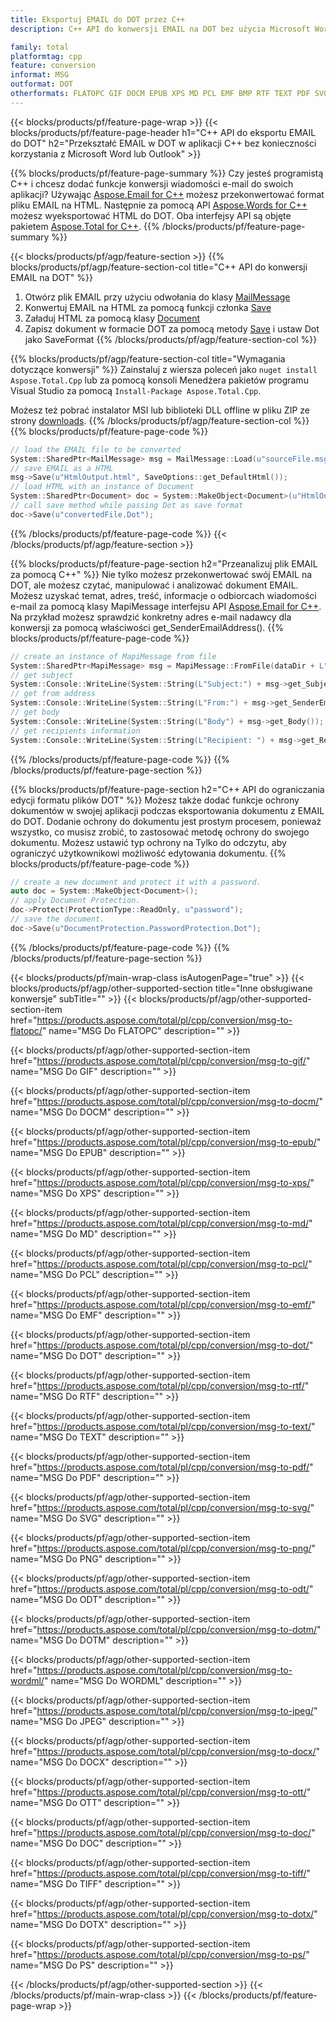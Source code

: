 ```yaml
---
title: Eksportuj EMAIL do DOT przez C++
description: C++ API do konwersji EMAIL na DOT bez użycia Microsoft Word lub Outlook

family: total
platformtag: cpp
feature: conversion
informat: MSG
outformat: DOT
otherformats: FLATOPC GIF DOCM EPUB XPS MD PCL EMF BMP RTF TEXT PDF SVG PNG ODT DOTM WORDML JPEG DOCX OTT DOC TIFF DOTX PS
---
```

{{< blocks/products/pf/feature-page-wrap >}}
{{< blocks/products/pf/feature-page-header h1="C++ API do eksportu EMAIL do DOT" h2="Przekształć EMAIL w DOT w aplikacji C++ bez konieczności korzystania z Microsoft Word lub Outlook" >}}

{{% blocks/products/pf/feature-page-summary %}}
Czy jesteś programistą C++ i chcesz dodać funkcje konwersji wiadomości e-mail do swoich aplikacji? Używając [Aspose.Email for C++](https://products.aspose.com/email/cpp/) możesz przekonwertować format pliku EMAIL na HTML. Następnie za pomocą API [Aspose.Words for C++](https://products.aspose.com/words/cpp/) możesz wyeksportować HTML do DOT. Oba interfejsy API są objęte pakietem [Aspose.Total for C++](https://products.aspose.com/total/cpp/). 
{{% /blocks/products/pf/feature-page-summary  %}}

{{< blocks/products/pf/agp/feature-section >}}
{{% blocks/products/pf/agp/feature-section-col title="C++ API do konwersji EMAIL na DOT" %}}
1. Otwórz plik EMAIL przy użyciu odwołania do klasy [MailMessage](https://reference.aspose.com/email/cpp/class/aspose.email.mail_message)
2. Konwertuj EMAIL na HTML za pomocą funkcji członka [Save](https://reference.aspose.com/email/cpp/class/aspose.email.mail_message#a7e7c6b50c8db5a8bcc6934db02b4a786)
3. Załaduj HTML za pomocą klasy [Document](https://reference.aspose.com/words/cpp/class/aspose.words.document)
4. Zapisz dokument w formacie DOT za pomocą metody [Save](https://reference.aspose.com/words/cpp/class/aspose.words.document#save_string_saveformat) i ustaw Dot jako SaveFormat
{{% /blocks/products/pf/agp/feature-section-col %}}

{{% blocks/products/pf/agp/feature-section-col title="Wymagania dotyczące konwersji" %}}
Zainstaluj z wiersza poleceń jako ```nuget install Aspose.Total.Cpp``` lub za pomocą konsoli Menedżera pakietów programu Visual Studio za pomocą ```Install-Package Aspose.Total.Cpp```.

Możesz też pobrać instalator MSI lub biblioteki DLL offline w pliku ZIP ze strony [downloads](https://releases.aspose.com/total/cpp).
{{% /blocks/products/pf/agp/feature-section-col %}}
{{% blocks/products/pf/feature-page-code %}}

```cpp
// load the EMAIL file to be converted
System::SharedPtr<MailMessage> msg = MailMessage::Load(u"sourceFile.msg");
// save EMAIL as a HTML 
msg->Save(u"HtmlOutput.html", SaveOptions::get_DefaultHtml());  
// load HTML with an instance of Document
System::SharedPtr<Document> doc = System::MakeObject<Document>(u"HtmlOutput.html");
// call save method while passing Dot as save format
doc->Save(u"convertedFile.Dot");
```


{{% /blocks/products/pf/feature-page-code %}}
{{< /blocks/products/pf/agp/feature-section >}}

{{% blocks/products/pf/feature-page-section  h2="Przeanalizuj plik EMAIL za pomocą C++" %}}
Nie tylko możesz przekonwertować swój EMAIL na DOT, ale możesz czytać, manipulować i analizować dokument EMAIL. Możesz uzyskać temat, adres, treść, informacje o odbiorcach wiadomości e-mail za pomocą klasy MapiMessage interfejsu API [Aspose.Email for C++](https://products.aspose.com/email/cpp/). Na przykład możesz sprawdzić konkretny adres e-mail nadawcy dla konwersji za pomocą właściwości get_SenderEmailAddress().
{{% blocks/products/pf/feature-page-code %}}

```cpp
// create an instance of MapiMessage from file
System::SharedPtr<MapiMessage> msg = MapiMessage::FromFile(dataDir + L"message.msg");
// get subject
System::Console::WriteLine(System::String(L"Subject:") + msg->get_Subject());
// get from address
System::Console::WriteLine(System::String(L"From:") + msg->get_SenderEmailAddress());
// get body
System::Console::WriteLine(System::String(L"Body") + msg->get_Body());
// get recipients information
System::Console::WriteLine(System::String(L"Recipient: ") + msg->get_Recipients());
```

{{% /blocks/products/pf/feature-page-code  %}}
{{% /blocks/products/pf/feature-page-section %}}

{{% blocks/products/pf/feature-page-section  h2="C++ API do ograniczania edycji formatu plików DOT" %}}
Możesz także dodać funkcje ochrony dokumentów w swojej aplikacji podczas eksportowania dokumentu z EMAIL do DOT. Dodanie ochrony do dokumentu jest prostym procesem, ponieważ wszystko, co musisz zrobić, to zastosować metodę ochrony do swojego dokumentu. Możesz ustawić typ ochrony na Tylko do odczytu, aby ograniczyć użytkownikowi możliwość edytowania dokumentu.
{{% blocks/products/pf/feature-page-code %}}

```cpp
// create a new document and protect it with a password.
auto doc = System::MakeObject<Document>();
// apply Document Protection.
doc->Protect(ProtectionType::ReadOnly, u"password");
// save the document.
doc->Save(u"DocumentProtection.PasswordProtection.Dot");
```

{{% /blocks/products/pf/feature-page-code  %}}
{{% /blocks/products/pf/feature-page-section %}}

{{< blocks/products/pf/main-wrap-class isAutogenPage="true" >}}
{{< blocks/products/pf/agp/other-supported-section title="Inne obsługiwane konwersje" subTitle="" >}}
{{< blocks/products/pf/agp/other-supported-section-item href="https://products.aspose.com/total/pl/cpp/conversion/msg-to-flatopc/" name="MSG Do FLATOPC" description="" >}}

{{< blocks/products/pf/agp/other-supported-section-item href="https://products.aspose.com/total/pl/cpp/conversion/msg-to-gif/" name="MSG Do GIF" description="" >}}

{{< blocks/products/pf/agp/other-supported-section-item href="https://products.aspose.com/total/pl/cpp/conversion/msg-to-docm/" name="MSG Do DOCM" description="" >}}

{{< blocks/products/pf/agp/other-supported-section-item href="https://products.aspose.com/total/pl/cpp/conversion/msg-to-epub/" name="MSG Do EPUB" description="" >}}

{{< blocks/products/pf/agp/other-supported-section-item href="https://products.aspose.com/total/pl/cpp/conversion/msg-to-xps/" name="MSG Do XPS" description="" >}}

{{< blocks/products/pf/agp/other-supported-section-item href="https://products.aspose.com/total/pl/cpp/conversion/msg-to-md/" name="MSG Do MD" description="" >}}

{{< blocks/products/pf/agp/other-supported-section-item href="https://products.aspose.com/total/pl/cpp/conversion/msg-to-pcl/" name="MSG Do PCL" description="" >}}

{{< blocks/products/pf/agp/other-supported-section-item href="https://products.aspose.com/total/pl/cpp/conversion/msg-to-emf/" name="MSG Do EMF" description="" >}}

{{< blocks/products/pf/agp/other-supported-section-item href="https://products.aspose.com/total/pl/cpp/conversion/msg-to-dot/" name="MSG Do DOT" description="" >}}

{{< blocks/products/pf/agp/other-supported-section-item href="https://products.aspose.com/total/pl/cpp/conversion/msg-to-rtf/" name="MSG Do RTF" description="" >}}

{{< blocks/products/pf/agp/other-supported-section-item href="https://products.aspose.com/total/pl/cpp/conversion/msg-to-text/" name="MSG Do TEXT" description="" >}}

{{< blocks/products/pf/agp/other-supported-section-item href="https://products.aspose.com/total/pl/cpp/conversion/msg-to-pdf/" name="MSG Do PDF" description="" >}}

{{< blocks/products/pf/agp/other-supported-section-item href="https://products.aspose.com/total/pl/cpp/conversion/msg-to-svg/" name="MSG Do SVG" description="" >}}

{{< blocks/products/pf/agp/other-supported-section-item href="https://products.aspose.com/total/pl/cpp/conversion/msg-to-png/" name="MSG Do PNG" description="" >}}

{{< blocks/products/pf/agp/other-supported-section-item href="https://products.aspose.com/total/pl/cpp/conversion/msg-to-odt/" name="MSG Do ODT" description="" >}}

{{< blocks/products/pf/agp/other-supported-section-item href="https://products.aspose.com/total/pl/cpp/conversion/msg-to-dotm/" name="MSG Do DOTM" description="" >}}

{{< blocks/products/pf/agp/other-supported-section-item href="https://products.aspose.com/total/pl/cpp/conversion/msg-to-wordml/" name="MSG Do WORDML" description="" >}}

{{< blocks/products/pf/agp/other-supported-section-item href="https://products.aspose.com/total/pl/cpp/conversion/msg-to-jpeg/" name="MSG Do JPEG" description="" >}}

{{< blocks/products/pf/agp/other-supported-section-item href="https://products.aspose.com/total/pl/cpp/conversion/msg-to-docx/" name="MSG Do DOCX" description="" >}}

{{< blocks/products/pf/agp/other-supported-section-item href="https://products.aspose.com/total/pl/cpp/conversion/msg-to-ott/" name="MSG Do OTT" description="" >}}

{{< blocks/products/pf/agp/other-supported-section-item href="https://products.aspose.com/total/pl/cpp/conversion/msg-to-doc/" name="MSG Do DOC" description="" >}}

{{< blocks/products/pf/agp/other-supported-section-item href="https://products.aspose.com/total/pl/cpp/conversion/msg-to-tiff/" name="MSG Do TIFF" description="" >}}

{{< blocks/products/pf/agp/other-supported-section-item href="https://products.aspose.com/total/pl/cpp/conversion/msg-to-dotx/" name="MSG Do DOTX" description="" >}}

{{< blocks/products/pf/agp/other-supported-section-item href="https://products.aspose.com/total/pl/cpp/conversion/msg-to-ps/" name="MSG Do PS" description="" >}}


{{< /blocks/products/pf/agp/other-supported-section >}}
{{< /blocks/products/pf/main-wrap-class >}}
{{< /blocks/products/pf/feature-page-wrap >}}